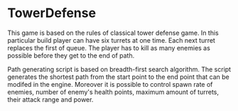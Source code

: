# TowerDefense

This game is based on the rules of classical tower defense game. In this particular build player can have six turrets at one time. Each next turret replaces the first of queue. The player has to kill as many enemies as possible before they get to the end of path. 

Path generating script is based on breadth-first search algorithm. The script generates the shortest path from the start point to the end point that can be modifed in the engine. Moreover it is possible to control spawn rate of enemies, number of enemy's health points, maximum amount of turrets, their attack range and power.
